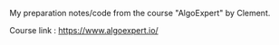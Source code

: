 My preparation notes/code from the course "AlgoExpert" by Clement.

Course link : https://www.algoexpert.io/
